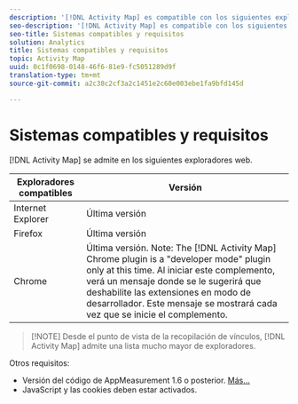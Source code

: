 ```yaml
---
description: '[!DNL Activity Map] es compatible con los siguientes exploradores web.'
seo-description: '[!DNL Activity Map] es compatible con los siguientes exploradores web.'
seo-title: Sistemas compatibles y requisitos
solution: Analytics
title: Sistemas compatibles y requisitos
topic: Activity Map
uuid: 0c1f0698-0148-46f6-81e9-fc5051289d9f
translation-type: tm+mt
source-git-commit: a2c38c2cf3a2c1451e2c60e003ebe1fa9bfd145d

---
```



# Sistemas compatibles y requisitos

[!DNL Activity Map] se admite en los siguientes exploradores web.

| Exploradores compatibles | Versión |
|--- |--- |
| Internet Explorer | Última versión |
| Firefox | Última versión |
| Chrome | Última versión. Note:  The [!DNL Activity Map] Chrome plugin is a "developer mode" plugin only at this time. Al iniciar este complemento, verá un mensaje donde se le sugerirá que deshabilite las extensiones en modo de desarrollador. Este mensaje se mostrará cada vez que se inicie el complemento. |

> [!NOTE] Desde el punto de vista de la recopilación de vínculos, [!DNL Activity Map] admite una lista mucho mayor de exploradores.

Otros requisitos:

* Versión del código de AppMeasurement 1.6 o posterior. [Más...](/help/analyze/activity-map/activitymap-getting-started/activitymap-getting-started-admins/activitymap-enable.md)
* JavaScript y las cookies deben estar activados.


